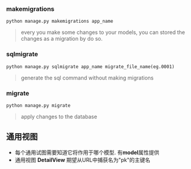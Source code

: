 ### makemigrations
`python manage.py makemigrations app_name`
> every you make some changes to your models, you can stored the changes as a migration by do so.

### sqlmigrate
`python manage.py sqlmigrate app_name migrate_file_name(eg.0001)`
> generate the sql command without making migrations

### migrate
`python manage.py migrate`
> apply changes to the database

## 通用视图
- 每个通用试图需要知道它将作用于哪个模型. 有**model**属性提供
- 通用视图 **DetailView** 期望从URL中捕获名为"pk"的主键名
